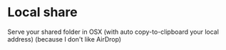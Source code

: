 # Local share
Serve your shared folder in OSX (with auto copy-to-clipboard your local address) (because I don't like AirDrop)
